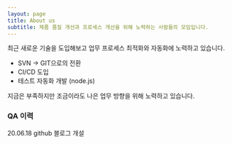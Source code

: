 ```yaml
---
layout: page
title: About us
subtitle: 제품 품질 개선과 프로세스 개선을 위해 노력하는 사람들의 모임입니다.
---
```


최근 새로운 기술을 도입해보고 업무 프로세스 최적화와 자동화에 노력하고 있습니다.

- SVN -> GIT으로의 전환
- CI/CD 도입
- 테스트 자동화 개발 (node.js)

지금은 부족하지만 조금이라도 나은 업무 방향을 위해 노력하고 있습니다.

### QA 이력
20.06.18 github 블로그 개설
